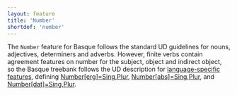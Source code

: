 ```yaml
---
layout: feature
title: 'Number'
shortdef: 'number'
---
```


The `Number` feature for Basque follows the standard UD guidelines for nouns, adjectives, determiners and adverbs. However, finite verbs contain agreement features on number for the subject, object and indirect object, so the Basque treebank follows the UD description for <a href="http://universaldependencies.org/ext-feat-index.html"> language-specific features</a>, defining <a href="http://universaldependencies.org/u/ext-feat/AbsErgDatNumber.html">Number[erg]=Sing,Plur</a>, <a href="http://universaldependencies.org/u/ext-feat/AbsErgDatNumber.html">Number[abs]=Sing,Plur</a>, and <a href="http://universaldependencies.org/u/ext-feat/AbsErgDatNumber.html">Number[dat]=Sing,Plur</a>.
<!-- Interlanguage links updated Čt lis 12 09:43:03 CET 2020 -->
